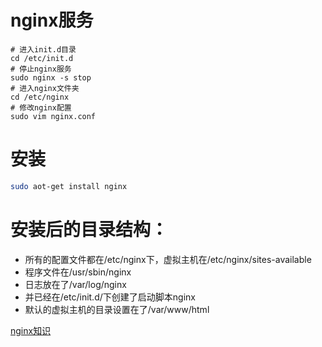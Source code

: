 # nginx服务
```shell
# 进入init.d目录
cd /etc/init.d
# 停止nginx服务
sudo nginx -s stop
# 进入nginx文件夹
cd /etc/nginx
# 修改nginx配置
sudo vim nginx.conf
```
# 安装
```bash
sudo aot-get install nginx
```
# 安装后的目录结构：
* 所有的配置文件都在/etc/nginx下，虚拟主机在/etc/nginx/sites-available
* 程序文件在/usr/sbin/nginx
* 日志放在了/var/log/nginx
* 并已经在/etc/init.d/下创建了启动脚本nginx
* 默认的虚拟主机的目录设置在了/var/www/html

[nginx知识](https://mp.weixin.qq.com/s/QGs1PJ9i7KXS7AF23bOCbA)